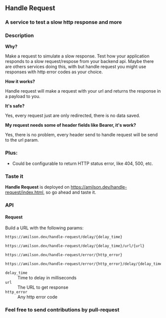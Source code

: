 ## Handle Request

### A service to test a slow http response and more

### Description

**Why?**

Make a request to simulate a slow response.
Test how your application responds to a slow request/respose from your backend api.
Maybe there are others services doing this, with but handle request you might use responses with http error codes as your choice.

**How it works?**

Handle request will make a request with your url and returns the response in a payload to you.

**It's safe?**

Yes, every request just are only redirected, there is no data saved.

**My request needs some of header fields like Bearer, it's work?**

Yes, there is no problem, every header send to handle request will be send to the url param.

### Plus:

* Could be configurable to return HTTP status error, like 404, 500, etc.

### Taste it

**Handle Request** is deployed on https://amilson.dev/handle-request/index.html, so go ahead and taste it.


### API

#### Request

Build a URL with the following params:

```bash
https://amilson.dev/handle-request/delay/{delay_time}
```
```bash
https://amilson.dev/handle-request/delay/{delay_time}/url/{url}
```
```bash
https://amilson.dev/handle-request/error/{http_error}
```
```bash
https://amilson.dev/handle-request/error/{http_error}/delay/{delay_time}
```

<dl>
    <dt><code>delay_time</code></dt>
    <dd>Time to delay in milliseconds</dd>
    <dt><code>url</code></dt>
    <dd>The URL to get response</dd>
    <dt><code>http_error</code></dt>
    <dd>Any http error code</dd>
</dl>

### Feel free to send contributions by pull-request
